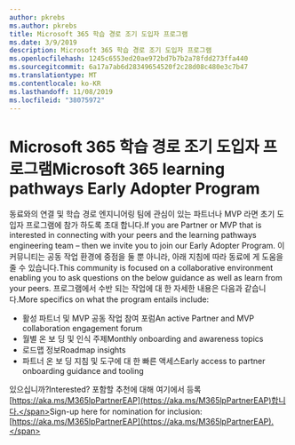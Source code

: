 ```yaml
---
author: pkrebs
ms.author: pkrebs
title: Microsoft 365 학습 경로 조기 도입자 프로그램
ms.date: 3/9/2019
description: Microsoft 365 학습 경로 조기 도입자 프로그램
ms.openlocfilehash: 1245c6553ed20ae972bd7b7b2a78fdd273ffa440
ms.sourcegitcommit: 6a17a7ab6d28349654520f2c28d08c480e3c7b47
ms.translationtype: MT
ms.contentlocale: ko-KR
ms.lasthandoff: 11/08/2019
ms.locfileid: "38075972"
---
```

# <a name="microsoft-365-learning-pathways-early-adopter-program"></a><span data-ttu-id="fbe90-103">Microsoft 365 학습 경로 조기 도입자 프로그램</span><span class="sxs-lookup"><span data-stu-id="fbe90-103">Microsoft 365 learning pathways Early Adopter Program</span></span>

<span data-ttu-id="fbe90-104">동료와의 연결 및 학습 경로 엔지니어링 팀에 관심이 있는 파트너나 MVP 라면 초기 도입자 프로그램에 참가 하도록 초대 합니다.</span><span class="sxs-lookup"><span data-stu-id="fbe90-104">If you are Partner or MVP that is interested in connecting with your peers and the learning pathways engineering team – then we invite you to join our Early Adopter Program.</span></span> <span data-ttu-id="fbe90-105">이 커뮤니티는 공동 작업 환경에 중점을 둘 뿐 아니라, 아래 지침에 따라 동료에 게 도움을 줄 수 있습니다.</span><span class="sxs-lookup"><span data-stu-id="fbe90-105">This community is focused on a collaborative environment enabling you to ask questions on the below guidance as well as learn from your peers.</span></span> <span data-ttu-id="fbe90-106">프로그램에서 수반 되는 작업에 대 한 자세한 내용은 다음과 같습니다.</span><span class="sxs-lookup"><span data-stu-id="fbe90-106">More specifics on what the program entails include:</span></span>  
- <span data-ttu-id="fbe90-107">활성 파트너 및 MVP 공동 작업 참여 포럼</span><span class="sxs-lookup"><span data-stu-id="fbe90-107">An active Partner and MVP collaboration engagement forum</span></span> 
- <span data-ttu-id="fbe90-108">월별 온 보 딩 및 인식 주제</span><span class="sxs-lookup"><span data-stu-id="fbe90-108">Monthly onboarding and awareness topics</span></span> 
- <span data-ttu-id="fbe90-109">로드맵 정보</span><span class="sxs-lookup"><span data-stu-id="fbe90-109">Roadmap insights</span></span> 
- <span data-ttu-id="fbe90-110">파트너 온 보 딩 지침 및 도구에 대 한 빠른 액세스</span><span class="sxs-lookup"><span data-stu-id="fbe90-110">Early access to partner onboarding guidance and tooling</span></span> 

<span data-ttu-id="fbe90-111">있으십니까?</span><span class="sxs-lookup"><span data-stu-id="fbe90-111">Interested?</span></span> <span data-ttu-id="fbe90-112">포함할 추천에 대해 여기에서 등록 [https://aka.ms/M365lpPartnerEAP](https://aka.ms/M365lpPartnerEAP)합니다.</span><span class="sxs-lookup"><span data-stu-id="fbe90-112">Sign-up here for nomination for inclusion: [https://aka.ms/M365lpPartnerEAP](https://aka.ms/M365lpPartnerEAP).</span></span>   

